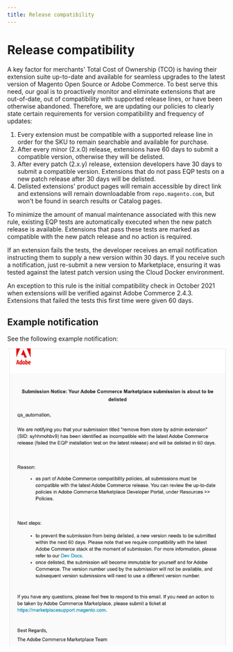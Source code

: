 ```yaml
---
title: Release compatibility
---
```


# Release compatibility

A key factor for merchants' Total Cost of Ownership (TCO) is having their extension suite up-to-date and available for seamless upgrades to the latest version of Magento Open Source or Adobe Commerce. To best serve this need, our goal is to proactively monitor and eliminate extensions that are out-of-date, out of compatibility with supported release lines, or have been otherwise abandoned. Therefore, we are updating our policies to clearly state certain requirements for version compatibility and frequency of updates:

1. Every extension must be compatible with a supported release line in order for the SKU to remain searchable and available for purchase.
1. After every minor (2.x.0) release, extensions have 60 days to submit a compatible version, otherwise they will be delisted.
1. After every patch (2.x.y) release, extension developers have 30 days to submit a compatible version. Extensions that do not pass EQP tests on a new patch release after 30 days will be delisted.
1. Delisted extensions' product pages will remain accessible by direct link and extensions will remain downloadable from `repo.magento.com`, but won't be found in search results or Catalog pages.

To minimize the amount of manual maintenance associated with this new rule, existing EQP tests are automatically executed when the new patch release is available. Extensions that pass these tests are marked as compatible with the new patch release and no action is required.

If an extension fails the tests, the developer receives an email notification instructing them to supply a new version within 30 days. If you receive such a notification, just re-submit a new version to Marketplace, ensuring it was tested against the latest patch version using the Cloud Docker environment.

An exception to this rule is the initial compatibility check in October 2021 when extensions will be verified against Adobe Commerce 2.4.3. Extensions that failed the tests this first time were given 60 days.

## Example notification

See the following example notification:

![Example delisting notification from the marketplace](../../_images/release-delisted.png)

